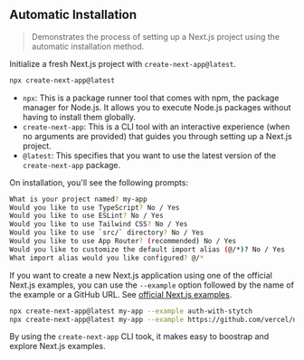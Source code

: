 ## Automatic Installation

> Demonstrates the process of setting up a Next.js project using the automatic installation method.

Initialize a fresh Next.js project with `create-next-app@latest`.

```bash
npx create-next-app@latest
```

- `npx`: This is a package runner tool that comes with npm, the package manager for Node.js. It allows you to execute Node.js packages without having to install them globally.
- `create-next-app`: This is a CLI tool with an interactive experience (when no arguments are provided) that guides you through setting up a Next.js project.
- `@latest`: This specifies that you want to use the latest version of the `create-next-app` package.

On installation, you'll see the following prompts:

```bash
What is your project named? my-app
Would you like to use TypeScript? No / Yes
Would you like to use ESLint? No / Yes
Would you like to use Tailwind CSS? No / Yes
Would you like to use `src/` directory? No / Yes
Would you like to use App Router? (recommended) No / Yes
Would you like to customize the default import alias (@/*)? No / Yes
What import alias would you like configured? @/*
```

If you want to create a new Next.js application using one of the official Next.js examples, you can use the `--example` option followed by the name of the example or a GitHub URL. See [official Next.js examples](https://github.com/vercel/next.js/tree/canary/examples).

```bash
npx create-next-app@latest my-app --example auth-with-stytch
npx create-next-app@latest my-app --example https://github.com/vercel/next.js/tree/canary/examples/app-dir-mdx
```

By using the `create-next-app` CLI took, it makes easy to boostrap and explore Next.js examples.
